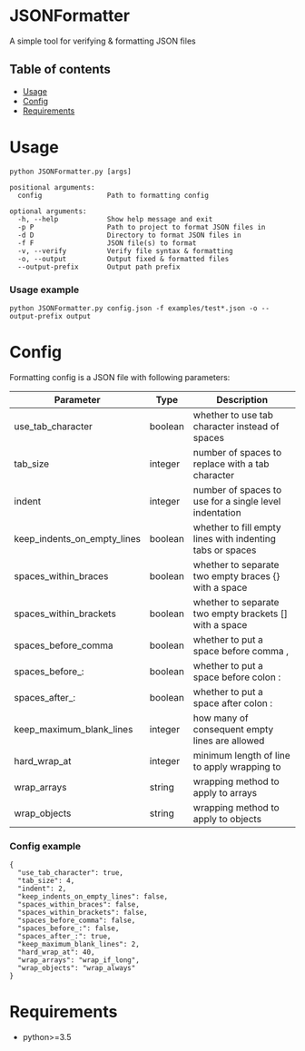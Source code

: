 # JSONFormatter

A simple tool for verifying & formatting JSON files

## Table of contents

* [Usage](#usage)
* [Config](#config)
* [Requirements](#requirements)

# Usage

    python JSONFormatter.py [args]
    
    positional arguments:  
      config                Path to formatting config  
      
    optional arguments:  
      -h, --help            Show help message and exit  
      -p P                  Path to project to format JSON files in  
      -d D                  Directory to format JSON files in  
      -f F                  JSON file(s) to format  
      -v, --verify          Verify file syntax & formatting  
      -o, --output          Output fixed & formatted files  
      --output-prefix       Output path prefix
      
### Usage example

    python JSONFormatter.py config.json -f examples/test*.json -o --output-prefix output
    
# Config

Formatting config is a JSON file with following parameters:

| Parameter                   | Type    | Description                                               |
|-----------------------------|---------|-----------------------------------------------------------|
| use_tab_character           | boolean | whether to use tab character instead of spaces            |
| tab_size                    | integer | number of spaces to replace with a tab character          |
| indent                      | integer | number of spaces to use for a single level indentation    |
| keep_indents_on_empty_lines | boolean | whether to fill empty lines with indenting tabs or spaces |
| spaces_within_braces        | boolean | whether to separate two empty braces {} with a space      |
| spaces_within_brackets      | boolean | whether to separate two empty brackets [] with a space    |
| spaces_before_comma         | boolean | whether to put a space before comma ,                     |
| spaces_before_:             | boolean | whether to put a space before colon :                     |
| spaces_after_:              | boolean | whether to put a space after colon :                      |
| keep_maximum_blank_lines    | integer | how many of consequent empty lines are allowed            |
| hard_wrap_at                | integer | minimum length of line to apply wrapping to               |
| wrap_arrays                 | string  | wrapping method to apply to arrays                        |
| wrap_objects                | string  | wrapping method to apply to objects                       |

### Config example

    {
      "use_tab_character": true,
      "tab_size": 4,
      "indent": 2,
      "keep_indents_on_empty_lines": false,
      "spaces_within_braces": false,
      "spaces_within_brackets": false,
      "spaces_before_comma": false,
      "spaces_before_:": false,
      "spaces_after_:": true,
      "keep_maximum_blank_lines": 2,
      "hard_wrap_at": 40,
      "wrap_arrays": "wrap_if_long",
      "wrap_objects": "wrap_always"
    }

# Requirements

- python>=3.5